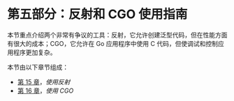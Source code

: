 # 第五部分：反射和 CGO 使用指南

本节重点介绍两个非常有争议的工具：反射，它允许创建泛型代码，但在性能方面有很大的成本；CGO，它允许在 Go 应用程序中使用 C 代码，但使调试和控制应用程序更加复杂。

本节由以下章节组成：

*   [第 15 章](15.html)，*使用反射*
*   [第 16 章](16.html)，*使用 CGO*